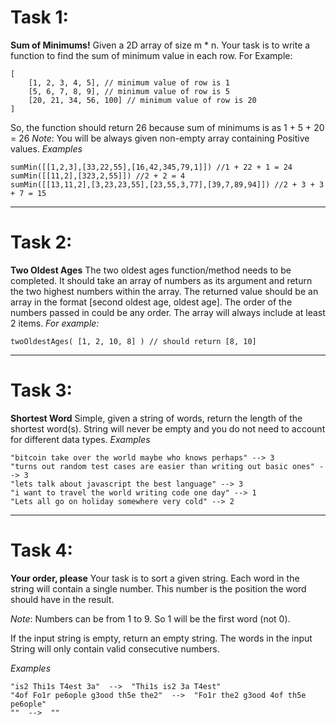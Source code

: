 

# Task 1:

**Sum of Minimums!**
Given a 2D array of size m * n. Your task is to write a function to find the sum of minimum value in each row.
For Example:

    [
    	[1, 2, 3, 4, 5], // minimum value of row is 1
    	[5, 6, 7, 8, 9], // minimum value of row is 5
    	[20, 21, 34, 56, 100] // minimum value of row is 20
    ]

So, the function should return 26 because sum of minimums is as 1 + 5 + 20 = 26
*Note*: You will be always given non-empty array containing Positive values.
*Examples*

    sumMin([[1,2,3],[33,22,55],[16,42,345,79,1]]) //1 + 22 + 1 = 24
    sumMin([[11,2],[323,2,55]]) //2 + 2 = 4
    sumMin([[13,11,2],[3,23,23,55],[23,55,3,77],[39,7,89,94]]) //2 + 3 + 3 + 7 = 15

----------

# Task 2:

**Two Oldest Ages**
The two oldest ages function/method needs to be completed. It should take an array of numbers as its argument and return the two highest numbers within the array. The returned value should be an array in the format [second oldest age, oldest age].
The order of the numbers passed in could be any order. The array will always include at least 2 items.
*For example:*

    twoOldestAges( [1, 2, 10, 8] ) // should return [8, 10]

----------
# Task 3:

**Shortest Word**
Simple, given a string of words, return the length of the shortest word(s).
String will never be empty and you do not need to account for different data types.
*Examples*

    "bitcoin take over the world maybe who knows perhaps" --> 3
    "turns out random test cases are easier than writing out basic ones" --> 3
    "lets talk about javascript the best language" --> 3
    "i want to travel the world writing code one day" --> 1
    "Lets all go on holiday somewhere very cold" --> 2

----------

# Task 4:

**Your order, please**
Your task is to sort a given string. Each word in the string will contain a single number. This number is the position the word should have in the result.

*Note*: Numbers can be from 1 to 9. So 1 will be the first word (not 0).

If the input string is empty, return an empty string. The words in the input String will only contain valid consecutive numbers.

*Examples*

    "is2 Thi1s T4est 3a"  -->  "Thi1s is2 3a T4est"
    "4of Fo1r pe6ople g3ood th5e the2"  -->  "Fo1r the2 g3ood 4of th5e pe6ople"
    ""  -->  ""
